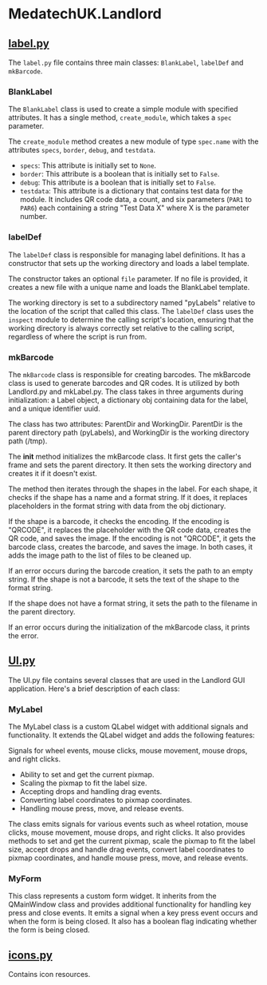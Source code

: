 # MedatechUK.Landlord

## [label.py](./package/src/MedatechUK/Landlord/label.py)

The `label.py` file contains three main classes: `BlankLabel`, `labelDef` and `mkBarcode`.

### BlankLabel

The `BlankLabel` class is used to create a simple module with specified attributes. It has a single method, `create_module`, which takes a `spec` parameter.

The `create_module` method creates a new module of type `spec.name` with the attributes `specs`, `border`, `debug`, and `testdata`.

- `specs`: This attribute is initially set to `None`.
- `border`: This attribute is a boolean that is initially set to `False`.
- `debug`: This attribute is a boolean that is initially set to `False`.
- `testdata`: This attribute is a dictionary that contains test data for the module. It includes QR code data, a count, and six parameters (`PAR1` to `PAR6`) each containing a string "Test Data X" where X is the parameter number.

### labelDef

The `labelDef` class is responsible for managing label definitions. It has a constructor that sets up the working directory and loads a label template.

The constructor takes an optional `file` parameter. If no file is provided, it creates a new file with a unique name and loads the BlankLabel template. 

The working directory is set to a subdirectory named "pyLabels" relative to the location of the script that called this class. The `labelDef` class uses the `inspect` module to determine the calling script's location, ensuring that the working directory is always correctly set relative to the calling script, regardless of where the script is run from.

### mkBarcode

The `mkBarcode` class is responsible for creating barcodes. The mkBarcode class is used to generate barcodes and QR codes. It is utilized by both Landlord.py and mkLabel.py. The class takes in three arguments during initialization: a Label object, a dictionary obj containing data for the label, and a unique identifier uuid.

The class has two attributes: ParentDir and WorkingDir. ParentDir is the parent directory path (pyLabels), and WorkingDir is the working directory path (/tmp).

The __init__ method initializes the mkBarcode class. It first gets the caller's frame and sets the parent directory. It then sets the working directory and creates it if it doesn't exist.

The method then iterates through the shapes in the label. For each shape, it checks if the shape has a name and a format string. If it does, it replaces placeholders in the format string with data from the obj dictionary.

If the shape is a barcode, it checks the encoding. If the encoding is "QRCODE", it replaces the placeholder with the QR code data, creates the QR code, and saves the image. If the encoding is not "QRCODE", it gets the barcode class, creates the barcode, and saves the image. In both cases, it adds the image path to the list of files to be cleaned up.

If an error occurs during the barcode creation, it sets the path to an empty string. If the shape is not a barcode, it sets the text of the shape to the format string.

If the shape does not have a format string, it sets the path to the filename in the parent directory.

If an error occurs during the initialization of the mkBarcode class, it prints the error.

## [UI.py](./package/src/MedatechUK/Landlord/UI.py)
The UI.py file contains several classes that are used in the Landlord GUI application. Here's a brief description of each class:

### MyLabel
The MyLabel class is a custom QLabel widget with additional signals and functionality. It extends the QLabel widget and adds the following features:

Signals for wheel events, mouse clicks, mouse movement, mouse drops, and right clicks.
- Ability to set and get the current pixmap.
- Scaling the pixmap to fit the label size.
- Accepting drops and handling drag events.
- Converting label coordinates to pixmap coordinates.
- Handling mouse press, move, and release events.

The class emits signals for various events such as wheel rotation, mouse clicks, mouse movement, mouse drops, and right clicks. It also provides methods to set and get the current pixmap, scale the pixmap to fit the label size, accept drops and handle drag events, convert label coordinates to pixmap coordinates, and handle mouse press, move, and release events.

### MyForm
This class represents a custom form widget. It inherits from the QMainWindow class and provides additional functionality for handling key press and close events. It emits a signal when a key press event occurs and when the form is being closed. It also has a boolean flag indicating whether the form is being closed.

## [icons.py](./package/src/MedatechUK/Landlord/icons.py)
Contains icon resources.